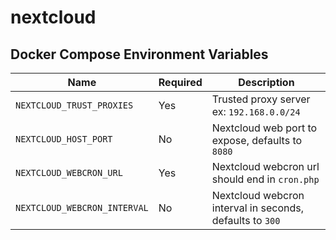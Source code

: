 # nextcloud

## Docker Compose Environment Variables

| Name | Required | Description
|---|---|---
| `NEXTCLOUD_TRUST_PROXIES`     | Yes | Trusted proxy server ex: `192.168.0.0/24`
| `NEXTCLOUD_HOST_PORT`         | No  | Nextcloud web port to expose, defaults to `8080`
| `NEXTCLOUD_WEBCRON_URL`       | Yes | Nextcloud webcron url should end in `cron.php`
| `NEXTCLOUD_WEBCRON_INTERVAL`  | No  | Nextcloud webcron interval in seconds, defaults to `300`
